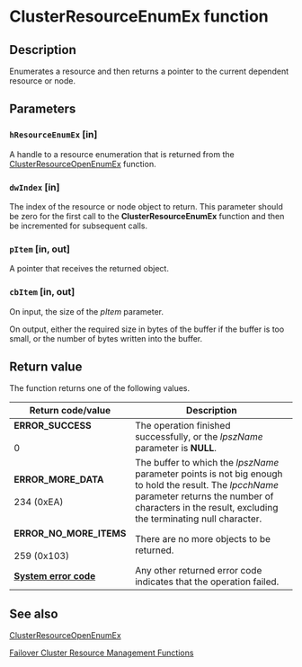 # ClusterResourceEnumEx function

## Description

Enumerates a resource and then returns a pointer to the current dependent resource or node.

## Parameters

### `hResourceEnumEx` [in]

A handle to a resource enumeration that is returned from
the [ClusterResourceOpenEnumEx](https://learn.microsoft.com/windows/desktop/api/clusapi/nf-clusapi-clusterresourceopenenumex) function.

### `dwIndex` [in]

The index of the resource or node object to return. This parameter should be zero for the first call to the
**ClusterResourceEnumEx** function and then be
incremented for subsequent calls.

### `pItem` [in, out]

A pointer that receives the returned object.

### `cbItem` [in, out]

On input, the size of the *pItem* parameter.

On output, either the required size in bytes of the buffer if the buffer is too small, or the number of bytes written into the buffer.

## Return value

The function returns one of the following values.

| Return code/value | Description |
| --- | --- |
| **ERROR_SUCCESS**<br><br>0 | The operation finished successfully, or the *lpszName* parameter is **NULL**. |
| **ERROR_MORE_DATA**<br><br>234 (0xEA) | The buffer to which the *lpszName* parameter points is not big enough to hold the result. The *lpcchName* parameter returns the number of characters in the result, excluding the terminating null character. |
| **ERROR_NO_MORE_ITEMS**<br><br>259 (0x103) | There are no more objects to be returned. |
| **[System error code](https://learn.microsoft.com/windows/desktop/Debug/system-error-codes)** | Any other returned error code indicates that the operation failed. |

## See also

[ClusterResourceOpenEnumEx](https://learn.microsoft.com/windows/desktop/api/clusapi/nf-clusapi-clusterresourceopenenumex)

[Failover Cluster Resource Management Functions](https://learn.microsoft.com/previous-versions/windows/desktop/mscs/resource-management-functions)